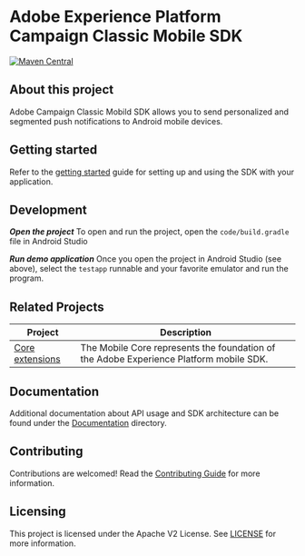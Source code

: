 # Adobe Experience Platform Campaign Classic Mobile SDK

[![Maven Central](https://img.shields.io/maven-central/v/com.adobe.marketing.mobile/campaignclassic.svg?logo=android&logoColor=white&label=campaignclassic)](https://mvnrepository.com/artifact/com.adobe.marketing.mobile/campaignclassic)

## About this project

Adobe Campaign Classic Mobild SDK allows you to send personalized and segmented push notifications to Android mobile devices.

## Getting started

Refer to the [getting started](./Documentation/getting-started.md) guide for setting up and using the SDK with your application.

## Development

***Open the project*** To open and run the project, open the `code/build.gradle` file in Android Studio

***Run demo application*** Once you open the project in Android Studio (see above), select the `testapp` runnable and your favorite emulator and run the program.

## Related Projects

| Project                                                                              | Description                                                                                          |
| ------------------------------------------------------------------------------------ | ---------------------------------------------------------------------------------------------------- |
| [Core extensions](https://github.com/adobe/aepsdk-core-android)                      | The Mobile Core represents the foundation of the Adobe Experience Platform mobile SDK.               |

## Documentation

Additional documentation about API usage and SDK architecture can be found under the [Documentation](./Documentation) directory.

## Contributing

Contributions are welcomed! Read the [Contributing Guide](./.github/CONTRIBUTING.md) for more information.

## Licensing

This project is licensed under the Apache V2 License. See [LICENSE](./LICENSE) for more information.





